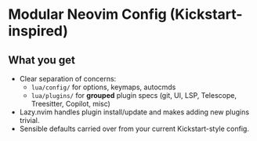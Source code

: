 # Modular Neovim Config (Kickstart-inspired)

## What you get
- Clear separation of concerns:
  - `lua/config/` for options, keymaps, autocmds
  - `lua/plugins/` for **grouped** plugin specs (git, UI, LSP, Telescope, Treesitter, Copilot, misc)
- Lazy.nvim handles plugin install/update and makes adding new plugins trivial.
- Sensible defaults carried over from your current Kickstart-style config.
